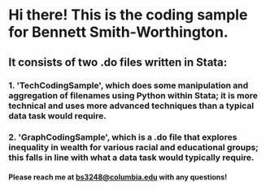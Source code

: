 # Hi there! This is the coding sample for Bennett Smith-Worthington. 
## It consists of two .do files written in Stata:
### 1. 'TechCodingSample', which does some manipulation and aggregation of filenames using Python within Stata; it is more technical and uses more advanced techniques than a typical data task would require.
### 2. 'GraphCodingSample', which is a .do file that explores inequality in wealth for various racial and educational groups; this falls in line with what a data task would typically require.

#### Please reach me at bs3248@columbia.edu with any questions!
